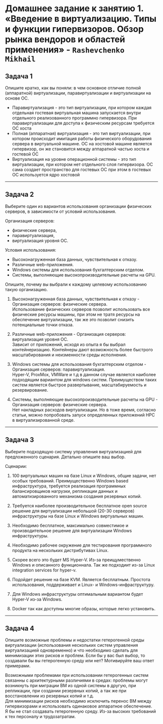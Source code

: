 # Домашнее задание к занятию 1. «Введение в виртуализацию. Типы и функции гипервизоров. Обзор рынка вендоров и областей применения» - `Rashevchenko Mikhail`

## Задача 1

Опишите кратко, как вы поняли: в чем основное отличие полной (аппаратной) виртуализации, паравиртуализации и виртуализации на основе ОС.

- Паравиртуализация - это тип виртуализации, при котором каждая отдельная гостевая виртуальная машина запускается внутри отдельного реализованного программно гипервизора. При паравиртуализации для доступа к физическим ресурсам требуется ОС хоста
- Полная (аппаратная) виртуализация - это тип виртуализации, при котором происходит имитация работы физического оборудования сервера в виртуальной машине. ОС на хостовой машине является гипервизор, он же становится между аппаратной частью хоста и гостевой ОС
- Виртуализация на уровне операционной системы - это тип виртуализации, при котором нет отдельного слоя гипервизора. ОС сама создает пространство для гостевых ОС при этом в гостевых ОС используется ядро хостовой  

---

## Задача 2

Выберите один из вариантов использования организации физических серверов, в зависимости от условий использования.

Организация серверов:
- физические сервера,
- паравиртуализация,
- виртуализация уровня ОС.

Условия использования:
- Высоконагруженная база данных, чувствительная к отказу.
- Различные web-приложения.
- Windows системы для использования бухгалтерским отделом.
- Системы, выполняющие высокопроизводительные расчеты на GPU.

Опишите, почему вы выбрали к каждому целевому использованию такую организацию.

1. Высоконагруженная база данных, чувствительная к отказу - Организация серверов: физические сервера.     
Использование физических серверов позволит использовать все физические ресурсы машины, при этом не тратя ресурсы на обеспечение виртуализации, так же это позволит снизить потенциальные точки отказа.    

2. Различные web-приложения - Организация серверов: виртуализация уровня ОС.     
Зависит от приложений, исходя из опыта я бы выбрал контейнеризацию. Контейнеры дают возможность более быстрого масштабирования и неизменности среды исполнения. 

3. Windows системы для использования бухгалтерским отделом - Организация серверов: паравиртуализация.     
Hyper-V, ProxMox, VMWare и т.д в данном случае является наиболее подходящим вариантом для windows систем. Преимуществом таких систем является быстрое развертывание, масштабируемость и резервирование.  

4. Системы, выполняющие высокопроизводительные расчеты на GPU - Организация серверов: физические сервера.     
Нет накладных расходов виртуализации. Но в тоже время, согласно статьи, можно попробовать запуск определенных приложений HPC в виртуализированной среде.  

---

## Задача 3

Выберите подходящую систему управления виртуализацией для предложенного сценария. Детально опишите ваш выбор.

Сценарии:

1. 100 виртуальных машин на базе Linux и Windows, общие задачи, нет особых требований. Преимущественно Windows based инфраструктура, требуется реализация программных балансировщиков нагрузки, репликации данных и автоматизированного механизма создания резервных копий.
2. Требуется наиболее производительное бесплатное open source решение для виртуализации небольшой (20-30 серверов) инфраструктуры на базе Linux и Windows виртуальных машин.
3. Необходимо бесплатное, максимально совместимое и производительное решение для виртуализации Windows инфраструктуры.
4. Необходимо рабочее окружение для тестирования программного продукта на нескольких дистрибутивах Linux.

1. Скорее всего это будет MS Hyper-V. Из-за преищумественно Windows и описанного функционнала. Так же подходиит из-за Linux integration services for hyper-v.    
2. Подойдет решение на базе KVM. Является бесплатным. Простота использования, поддерживает и Linux- и Windows-инфраструктуру.    
3. Для Windows инфраструктуры оптимальным вариантом будет Hyper-V из-за Windows.    
4. Docker так как доступны многие образы, которые легко установить.  

---

## Задача 4

Опишите возможные проблемы и недостатки гетерогенной среды виртуализации (использования нескольких систем управления виртуализацией одновременно) и что необходимо сделать для минимизации этих рисков и проблем. Если бы у вас был выбор, то создавали бы вы гетерогенную среду или нет? Мотивируйте ваш ответ примерами.

Возможными проблемами при использовании гетерогенных систем связанны с архитектурными различиями в средах: проблемы могут возникнуть при миграции ВМ из одной системы в другую, при репликации, при создании резервных копий, а так же при восстановлении из резервных копий и т.д.    
Для минимизации рисков необходимо исключить перенос ВМ между гипервизорами и использовать одинаковое аппаратное обеспечение.    
Я бы не стал создавать гетерогенную среду. Из-за высоких требований к тех персоналу и трудозатратам.

